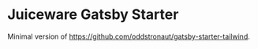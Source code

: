 # Juiceware Gatsby Starter

Minimal version of https://github.com/oddstronaut/gatsby-starter-tailwind.

